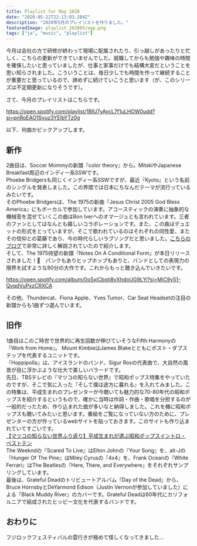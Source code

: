```yaml
---
title: Playlist for May 2020
date: "2020-05-22T22:13:03.284Z"
description: "2020年5月のプレイリストを作りました。"
featuredImage: playlist_202005/ogp.png
tags: ["ja", "music", "playlist"]
---
```


今月は会社の方で研修が終わって現場に配属されたり、引っ越しがあったりと忙しく、こちらの更新ができていませんでした。就職してからも勉強や趣味の時間を確保したいと思っていましたが、仕事と家事だけでも結構大変だということを思い知らされました。こういうことは、毎日少しでも時間を作って継続することが重要だと思っているので、諦めずに続けていこうと思います（が、このシリーズは不定期更新になりそうです）。

さて、今月のプレイリストはこちらです。

https://open.spotify.com/playlist/1BIU7yAycL7f1uLHOW0udd?si=pnRoEAO1Syuz3YElbYTz0g

以下、何曲かピックアップします。

## 新作
2曲目は、Soccer Mommyの新譜『color theory』から。MitskiやJapanese Breakfast周辺のインディー系SSWです。  
Phoebe Bridgersも同じくインディー系SSWですが、最近『Kyoto』という名前のシングルを発表しました。この界隈では日本にちなんだテーマが流行っているみたいです。  
そのPhoebe Bridgersは、The 1975の新曲『Jesus Christ 2005 God Bless America』にもボーカルで参加しています。アコースティックの演奏に抽象的な機械音を混ぜていくこの曲はBon Iverへのオマージュとも言われています。三者のファンとしてはなんとも嬉しいコラボレーションです。また、この曲はデュエットの形式をとっていますが、そこで歌われているのはそれぞれの同性愛、またその信仰との葛藤であり、今の時代らしいラブソングだと思いました。[こちらのブログ](https://yamapip.hatenablog.com/entry/2020/04/03/The_1975%E3%80%8CJesus_Christ_2005_God_Bless_America%E3%80%8D%E6%AD%8C%E8%A9%9E%E5%92%8C%E8%A8%B3%E3%83%BB%E8%A7%A3%E9%87%88)で非常に詳しく解説されていたので紹介します。   
そして、The 1975待望の新譜『Notes On A Conditional Form』が本日リリースされました！🎉　パンクもありヒップホップもありと、バンドとしての表現力の限界を試すような80分の大作です。これからもっと聴き込んでいきたいです。

https://open.spotify.com/album/0o5xjCboti8vXhdoUG9LYi?si=MjC9y51-QvqdVuPxzCRXCA

その他、Thundercat、Fiona Apple、Yves Tumor、Car Seat Headsetの注目の新譜からも1曲ずつ選んでいます。


## 旧作
1曲目はこのご時世で世界的に再生回数が伸びていそうなFifth Harmonyの『Work from Home』。
Mount KimbieはJames Blakeとともにポスト・ダブステップを代表するユニットです。  
『Hoppipolla』は、アイスランドのバンド、Sigur Rosの代表曲で、大自然の風景が目に浮かぶような壮大で美しいバラードです。  
先日、TBSテレビの『マツコの知らない世界』で昭和ポップス特集をやっていたのですが、そこで気に入った『そして僕は途方に暮れる』を入れてみました。この特集は、平成生まれのプレゼンターが今聴いても魅力的な70-80年代の昭和ポップスを紹介するというもので、確かに当時は作詞・作曲・歌唱を分担するのが一般的だったため、作り込まれた曲が多いなと納得しました。これを機に昭和ポップスも聴いてみたいと思います。番組をご覧になっていない方のために、プレゼンターの方が作っているwebサイトを貼っておきます。このサイトも作り込まれていてすごいです。  
[【マツコの知らない世界ふり返り】平成生まれが選ぶ昭和ポップスイントロ・ベストテン](https://syowa-suki.com/feature/matsuko-intro-10/)  
The Weekndの『Scared To Live』はElton Johnの『Your Song』を、alt-Jの『Hunger Of The Pine』はMiley Cyrusの『4x4』を、Frank Oceanの『White Ferrari』はThe Beatlesの『Here, There, and Everywhere』をそれぞれサンプリングしています。  
最後は、Grateful Deadのトリビュートアルバム『Day of the Dead』から、Bruce HornsbyとDeYarmond Edison（Justin Vernonが参加していました）による『Black Muddy River』のカバーです。Grateful Deadは60年代にカリフォルニアで結成されたヒッピー文化を代表するバンドです。

## おわりに
フジロックフェスティバルの雲行きが極めて怪しくなってきました…
